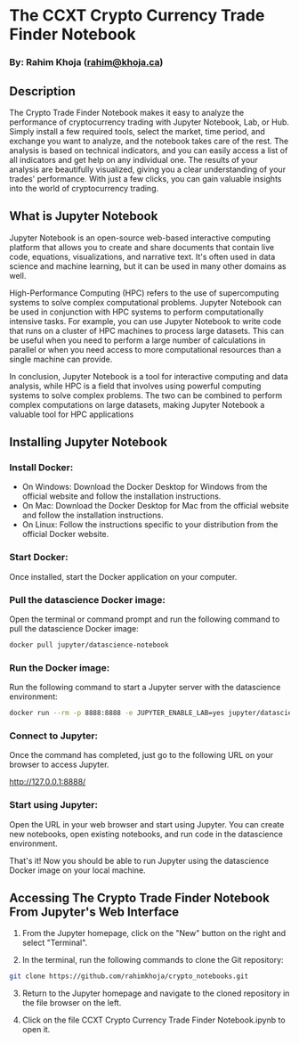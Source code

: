 # The CCXT Crypto Currency Trade Finder Notebook
### By: Rahim Khoja (rahim@khoja.ca)

## Description 

The Crypto Trade Finder Notebook makes it easy to analyze the performance of cryptocurrency trading with Jupyter Notebook, Lab, or Hub. Simply install a few required tools, select the market, time period, and exchange you want to analyze, and the notebook takes care of the rest. The analysis is based on technical indicators, and you can easily access a list of all indicators and get help on any individual one. The results of your analysis are beautifully visualized, giving you a clear understanding of your trades' performance. With just a few clicks, you can gain valuable insights into the world of cryptocurrency trading.


## What is Jupyter Notebook

Jupyter Notebook is an open-source web-based interactive computing platform that allows you to create and share documents that contain live code, equations, visualizations, and narrative text. It's often used in data science and machine learning, but it can be used in many other domains as well.

High-Performance Computing (HPC) refers to the use of supercomputing systems to solve complex computational problems. Jupyter Notebook can be used in conjunction with HPC systems to perform computationally intensive tasks. For example, you can use Jupyter Notebook to write code that runs on a cluster of HPC machines to process large datasets. This can be useful when you need to perform a large number of calculations in parallel or when you need access to more computational resources than a single machine can provide.

In conclusion, Jupyter Notebook is a tool for interactive computing and data analysis, while HPC is a field that involves using powerful computing systems to solve complex problems. The two can be combined to perform complex computations on large datasets, making Jupyter Notebook a valuable tool for HPC applications


## Installing Jupyter Notebook

### Install Docker:

 - On Windows: Download the Docker Desktop for Windows from the official website and follow the installation instructions.
 - On Mac: Download the Docker Desktop for Mac from the official website and follow the installation instructions.
 - On Linux: Follow the instructions specific to your distribution from the official Docker website.

### Start Docker: 

Once installed, start the Docker application on your computer.

### Pull the datascience Docker image: 

Open the terminal or command prompt and run the following command to pull the datascience Docker image:

```bash
docker pull jupyter/datascience-notebook
```

### Run the Docker image: 

Run the following command to start a Jupyter server with the datascience environment:

```bash
docker run --rm -p 8888:8888 -e JUPYTER_ENABLE_LAB=yes jupyter/datascience-notebook start.sh jupyter lab --ip=0.0.0.0 --no-browser --allow-root --NotebookApp.token=''
```

### Connect to Jupyter: 

Once the command has completed, just go to the following URL on your browser to access Jupyter.

http://127.0.0.1:8888/

### Start using Jupyter: 

Open the URL in your web browser and start using Jupyter. You can create new notebooks, open existing notebooks, and run code in the datascience environment.

That's it! Now you should be able to run Jupyter using the datascience Docker image on your local machine.


## Accessing The Crypto Trade Finder Notebook From Jupyter's Web Interface

1. From the Jupyter homepage, click on the "New" button on the right and select "Terminal".

2. In the terminal, run the following commands to clone the Git repository:

```bash
git clone https://github.com/rahimkhoja/crypto_notebooks.git
```
  
3. Return to the Jupyter homepage and navigate to the cloned repository in the file browser on the left.

4. Click on the file CCXT Crypto Currency Trade Finder Notebook.ipynb to open it.
